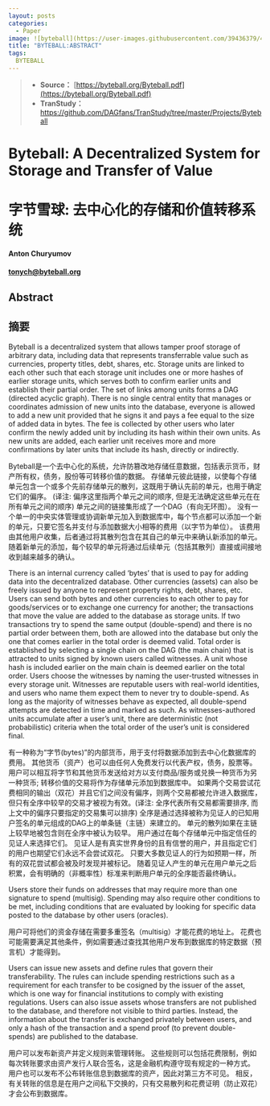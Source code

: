 ```yaml
---
layout: posts
categories:
  - Paper
image: ![byteball](https://user-images.githubusercontent.com/39436379/40722979-57ab0e5a-6450-11e8-9058-a5e64b9aa1bc.JPG)
title: "BYTEBALL:ABSTRACT"
tags:
  BYTEBALL
---
```


>* **Source：** [https://byteball.org/Byteball.pdf](https://byteball.org/Byteball.pdf)  
>* **TranStudy：** [https://github.com/DAGfans/TranStudy/tree/master/Projects/Byteball
](https://github.com/DAGfans/TranStudy/tree/master/Projects/Byteball
)

# Byteball: A Decentralized System for Storage and Transfer of Value
# 字节雪球: 去中心化的存储和价值转移系统

#### Anton Churyumov 
#### tonych@byteball.org

## Abstract 
## 摘要 

Byteball is a decentralized system that allows tamper proof storage of arbitrary data, including data that represents transferrable value such as currencies, property titles, debt, shares, etc. 
Storage units are linked to each other such that each storage unit includes one or more hashes of earlier storage units, which serves both to confirm earlier units and establish their partial order. 
The set of links among units forms a DAG (directed acyclic graph). 
There is no single central entity that manages or coordinates admission of new units into the database, everyone is allowed to add a new unit provided that he signs it and pays a fee equal to the size of added data in bytes. 
The fee is collected by other users who later confirm the newly added unit by including its hash within their own units. 
As new units are added, each earlier unit receives more and more confirmations by later units that include its hash, directly or indirectly.

Byteball是一个去中心化的系统，允许防篡改地存储任意数据，包括表示货币，财产所有权，债务，股份等可转移价值的数据。
存储单元彼此链接，以使每个存储单元包含一个或多个先前存储单元的散列，这既用于确认先前的单元，也用于确定它们的偏序。 (译注: 偏序这里指两个单元之间的顺序, 但是无法确定这些单元在在所有单元之间的顺序)
单元之间的链接集形成了一个DAG（有向无环图）。 
没有一个单一的中央实体管理或协调新单元加入到数据库中，每个节点都可以添加一个新的单元，只要它签名并支付与添加数据大小相等的费用（以字节为单位）。 
该费用由其他用户收集，后者通过将其散列包含在其自己的单元中来确认新添加的单元。 
随着新单元的添加，每个较早的单元将通过后续单元（包括其散列）直接或间接地收到越来越多的确认。

There is an internal currency called ‘bytes’ that is used to pay for adding data into the decentralized database. 
Other currencies (assets) can also be freely issued by anyone to represent property rights, debt, shares, etc. 
Users can send both bytes and other currencies to each other to pay for goods/services or to exchange one currency for another; 
the transactions that move the value are added to the database as storage units. 
If two transactions try to spend the same output (double-spend) and there is no partial order between them, both are allowed into the database but only the one that comes earlier in the total order is deemed valid. 
Total order is established by selecting a single chain on the DAG (the main chain) that is attracted to units signed by known users called witnesses. 
A unit whose hash is included earlier on the main chain is deemed earlier on the total order. 
Users choose the witnesses by naming the user-trusted witnesses in every storage unit. 
Witnesses are reputable users with real-world identities, and users who name them expect them to never try to double-spend. 
As long as the majority of witnesses behave as expected, all double-spend attempts are detected in time and marked as such. 
As witnesses-authored units accumulate after a user’s unit, there are deterministic (not probabilistic) criteria when the total order of the user’s unit is considered final.

有一种称为“字节(bytes)”的内部货币，用于支付将数据添加到去中心化数据库的费用。
其他货币（资产）也可以由任何人免费发行以代表产权，债务，股票等。
用户可以相互将字节和其他货币发送给对方以支付商品/服务或兑换一种货币为另一种货币;
转移价值的交易将作为存储单元添加到数据库中。
如果两个交易尝试花费相同的输出（双花）并且它们之间没有偏序，则两个交易都被允许进入数据库，但只有全序中较早的交易才被视为有效。(译注:  全序代表所有交易都需要排序, 而上文中的偏序只要指定的交易集可以排序)
全序是通过选择被称为见证人的已知用户签名的单元组成的DAG上的单条链（主链）来建立的。
单元的散列如果在主链上较早地被包含则在全序中被认为较早。
用户通过在每个存储单元中指定信任的见证人来选择它们。
见证人是有真实世界身份的且有信誉的用户，并且指定它们的用户也期望它们永远不会尝试双花。
只要大多数见证人的行为如预期一样，所有的双花尝试都会被及时发现并被标记。
随着见证人产生的单元在用户单元之后积累，会有明确的（非概率性）标准来判断用户单元的全序能否最终确认。

Users store their funds on addresses that may require more than one signature to spend (multisig). 
Spending may also require other conditions to be met, including conditions that are evaluated by looking for specific data posted to the database by other users (oracles).

用户可将他们的资金存储在需要多重签名（multisig）才能花费的地址上。 
花费也可能需要满足其他条件，例如需要通过查找其他用户发布到数据库的特定数据（预言机）才能得到。

Users can issue new assets and define rules that govern their transferability. 
The rules can include spending restrictions such as a requirement for each transfer to be cosigned by the issuer of the asset, which is one way for financial institutions to comply with existing regulations. 
Users can also issue assets whose transfers are not published to the database, and therefore not visible to third parties. 
Instead, the information about the transfer is exchanged privately between users, and only a hash of the transaction and a spend proof (to prevent double-spends) are published to the database.

用户可以发布新资产并定义规则来管理转账。 
这些规则可以包括花费限制，例如每次转账要求由资产发行人联合签名，这是金融机构遵守现有规定的一种方式。 
用户也可以发布不公布转账信息到数据库的资产，因此对第三方不可见。 
相反，有关转账的信息是在用户之间私下交换的，只有交易散列和花费证明（防止双花）才会公布到数据库。
